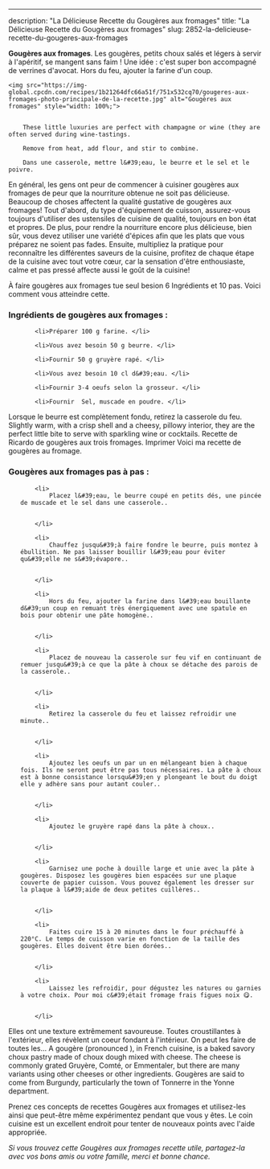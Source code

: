 ---
description: "La Délicieuse Recette du Gougères aux fromages"
title: "La Délicieuse Recette du Gougères aux fromages"
slug: 2852-la-delicieuse-recette-du-gougeres-aux-fromages

<p>
	<strong>Gougères aux fromages</strong>. 
	Les gougères, petits choux salés et légers à servir à l&#39;apéritif, se mangent sans faim ! Une idée : c&#39;est super bon accompagné de verrines d&#39;avocat. Hors du feu, ajouter la farine d&#39;un coup.
</p>
<p>
	
	<img src="https://img-global.cpcdn.com/recipes/1b21264dfc66a51f/751x532cq70/gougeres-aux-fromages-photo-principale-de-la-recette.jpg" alt="Gougères aux fromages" style="width: 100%;">
	
	
		These little luxuries are perfect with champagne or wine (they are often served during wine-tastings.
	
		Remove from heat, add flour, and stir to combine.
	
		Dans une casserole, mettre l&#39;eau, le beurre et le sel et le poivre.
	
</p>

En général, les gens ont peur de commencer à cuisiner gougères aux fromages de peur que la nourriture obtenue ne soit pas délicieuse. Beaucoup de choses affectent la qualité gustative de gougères aux fromages! Tout d'abord, du type d'équipement de cuisson, assurez-vous toujours d'utiliser des ustensiles de cuisine de qualité, toujours en bon état et propres. De plus, pour rendre la nourriture encore plus délicieuse, bien sûr, vous devez utiliser une variété d'épices afin que les plats que vous préparez ne soient pas fades. Ensuite, multipliez la pratique pour reconnaître les différentes saveurs de la cuisine, profitez de chaque étape de la cuisine avec tout votre cœur, car la sensation d'être enthousiaste, calme et pas pressé affecte aussi le goût de la cuisine!

<!--inarticleads1-->

À faire gougères aux fromages tue seul besion 6 Ingrédients et 10 pas. Voici comment vous atteindre cette.

<h3>Ingrédients de gougères aux fromages :</h3>

<ol>
	
		<li>Préparer 100 g farine. </li>
	
		<li>Vous avez besoin 50 g beurre. </li>
	
		<li>Fournir 50 g gruyère rapé. </li>
	
		<li>Vous avez besoin 10 cl d&#39;eau. </li>
	
		<li>Fournir 3-4 oeufs selon la grosseur. </li>
	
		<li>Fournir  Sel, muscade en poudre. </li>
	
</ol>

Lorsque le beurre est complètement fondu, retirez la casserole du feu. Slightly warm, with a crisp shell and a cheesy, pillowy interior, they are the perfect little bite to serve with sparkling wine or cocktails. Recette de Ricardo de gougères aux trois fromages. Imprimer Voici ma recette de gougères au fromage. 

<!--inarticleads2-->

<h3>Gougères aux fromages pas à pas :</h3>

<ol>
	
		<li>
			Placez l&#39;eau, le beurre coupé en petits dés, une pincée de muscade et le sel dans une casserole..
			
			
		</li>
	
		<li>
			Chauffez jusqu&#39;à faire fondre le beurre, puis montez à ébullition. Ne pas laisser bouillir l&#39;eau pour éviter qu&#39;elle ne s&#39;évapore..
			
			
		</li>
	
		<li>
			Hors du feu, ajouter la farine dans l&#39;eau bouillante d&#39;un coup en remuant très énergiquement avec une spatule en bois pour obtenir une pâte homogène..
			
			
		</li>
	
		<li>
			Placez de nouveau la casserole sur feu vif en continuant de remuer jusqu&#39;à ce que la pâte à choux se détache des parois de la casserole..
			
			
		</li>
	
		<li>
			Retirez la casserole du feu et laissez refroidir une minute..
			
			
		</li>
	
		<li>
			Ajoutez les oeufs un par un en mélangeant bien à chaque fois. Ils ne seront peut être pas tous nécessaires. La pâte à choux est à bonne consistance lorsqu&#39;en y plongeant le bout du doigt elle y adhère sans pour autant couler..
			
			
		</li>
	
		<li>
			Ajoutez le gruyère rapé dans la pâte à choux..
			
			
		</li>
	
		<li>
			Garnisez une poche à douille large et unie avec la pâte à gougères. Disposez les gougères bien espacées sur une plaque couverte de papier cuisson. Vous pouvez également les dresser sur la plaque à l&#39;aide de deux petites cuillères..
			
			
		</li>
	
		<li>
			Faites cuire 15 à 20 minutes dans le four préchauffé à 220°C. Le temps de cuisson varie en fonction de la taille des gougères. Elles doivent être bien dorées..
			
			
		</li>
	
		<li>
			Laissez les refroidir, pour dégustez les natures ou garnies à votre choix. Pour moi c&#39;était fromage frais figues noix 😋.
			
			
		</li>
	
</ol>

Elles ont une texture extrêmement savoureuse. Toutes croustillantes à l&#39;extérieur, elles révèlent un coeur fondant à l&#39;intérieur. On peut les faire de toutes les… A gougère (pronounced ), in French cuisine, is a baked savory choux pastry made of choux dough mixed with cheese. The cheese is commonly grated Gruyère, Comté, or Emmentaler, but there are many variants using other cheeses or other ingredients. Gougères are said to come from Burgundy, particularly the town of Tonnerre in the Yonne department. 

<!--inarticleads1-->

<p>
Prenez ces concepts de recettes Gougères aux fromages et utilisez-les ainsi que peut-être même expérimentez pendant que vous y êtes. Le coin cuisine est un excellent endroit pour tenter de nouveaux points avec l'aide appropriée.
</p>

<p>
<i>Si vous trouvez cette Gougères aux fromages recette utile, partagez-la avec vos bons amis ou votre famille, merci et bonne chance.</i>
</p>
